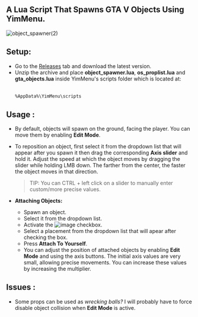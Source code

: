 ## A Lua Script That Spawns GTA V Objects Using YimMenu.

![object_spawner(2)](https://github.com/xesdoog/object-spawner/assets/66764345/8c5910ea-b252-4951-a8b5-145617156107)

## Setup:
- Go to the [Releases](https://github.com/xesdoog/object-spawner/releases/latest) tab and download the latest version.
- Unzip the archive and place **object_spawner.lua**, **os_proplist.lua** and **gta_objects.lua** inside YimMenu's scripts folder which is located at:
  ######
      %AppData%\YimMenu\scripts

## Usage :
- By default, objects will spawn on the ground, facing the player. You can move them by enabling **Edit Mode**.
- To reposition an object, first select it from the dropdown list that will appear after you spawn it then drag the corresponding **Axis slider** and hold it. Adjust the speed at which the object moves by dragging the slider while holding LMB down. The farther from the center, the faster the object moves in that direction.

  > TIP: You can CTRL + left click on a slider to manually enter custom/more precise values.

- **Attaching Objects:**
    - Spawn an object.
    - Select it from the dropdown list.
    - Activate the ![image](https://github.com/xesdoog/object-spawner/assets/66764345/8897ec31-b494-4c31-b7a7-499591fdc84b) checkbox.
    - Select a placement from the dropdown list that will apear after checking the box.
    - Press **Attach To Yourself**.
    - You can adjust the position of attached objects by enabling **Edit Mode** and using the axis buttons. The initial axis values are very small, allowing precise movements. You can increase these values by increasing the multiplier.

## Issues :
* Some props can be used as _wrecking balls?_ I will probably have to force disable object collision when **Edit Mode** is active.
